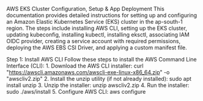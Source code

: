 AWS EKS Cluster Configuration, Setup & App Deployment
This documentation provides detailed instructions for setting up and configuring an Amazon Elastic Kubernetes Service (EKS) cluster in the ap-south-1 region. The steps include installing AWS CLI, setting up the EKS cluster, updating kubeconfig, installing kubectl, installing eksctl, associating IAM OIDC provider, creating a service account with required permissions, deploying the AWS EBS CSI Driver, and applying a custom manifest file.

Step 1: Install AWS CLI
Follow these steps to install the AWS Command Line Interface (CLI):
    1. Download the AWS CLI installer:
curl "https://awscli.amazonaws.com/awscli-exe-linux-x86_64.zip" -o "awscliv2.zip"
    2. Install the unzip utility (if not already installed):
sudo apt install unzip
    3. Unzip the installer:
unzip awscliv2.zip
    4. Run the installer:
sudo ./aws/install
    5. Configure AWS CLI:
aws configure
